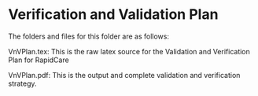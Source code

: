 # Verification and Validation Plan

The folders and files for this folder are as follows:

VnVPlan.tex: This is the raw latex source for the Validation and Verification Plan for RapidCare

VnVPlan.pdf: This is the output and complete validation and verification strategy.
